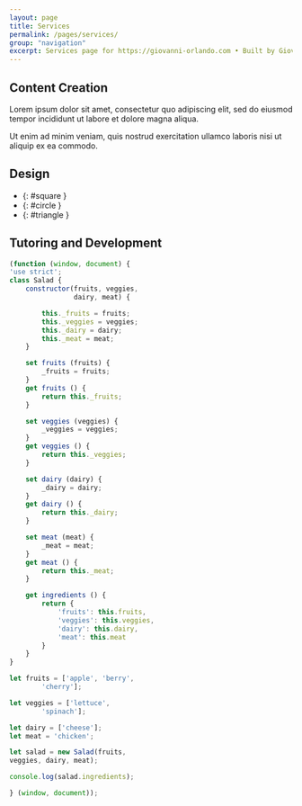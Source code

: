```yaml
---
layout: page  
title: Services  
permalink: /pages/services/  
group: "navigation"  
excerpt: Services page for https://giovanni-orlando.com • Built by Giovanni Orlando, Powered by Jekyll. Computer Engineer • Food Lover • Tech Enthusiast • @giovanni0918  
---
```


<style>
.page-content { padding: 0; }
.wrapper { width: 100%; max-width: none; margin: 0; padding: 0; }
.post-content { margin: 0; }
</style>

<div class="services" markdown="1">

<section class="service" id="content-creation" markdown="1">

## Content Creation

<div class="flex-horizontally">

<div class="paper">
    <div class="paper__copy">
        <p>Lorem ipsum dolor sit amet, consectetur quo adipiscing elit, sed do eiusmod tempor incididunt ut labore et dolore magna aliqua.</p>
        <p>Ut enim ad minim veniam, quis nostrud exercitation ullamco laboris nisi ut aliquip ex ea commodo.</p>
    </div>
</div>

<div class="pencil flex-horizontally">
    <div class="pencil__tip">
        <div class="pencil__tip-lead"></div>
    </div>
    <div class="pencil__core"></div>
    <div class="pencil__top"></div>
</div>

</div>

</section>

<section class="service" id="design" markdown="1">

## Design 

* {: #square }
* {: #circle }
* {: #triangle }

</section>


<section class="service" id="tutoring-and-development" markdown="1">

## Tutoring and Development

```javascript
(function (window, document) {
'use strict';
class Salad {
    constructor(fruits, veggies,
                dairy, meat) {

        this._fruits = fruits;
        this._veggies = veggies;
        this._dairy = dairy;
        this._meat = meat;
    }

    set fruits (fruits) {
        _fruits = fruits;
    }
    get fruits () {
        return this._fruits;
    }

    set veggies (veggies) {
        _veggies = veggies;
    }
    get veggies () {
        return this._veggies;
    }

    set dairy (dairy) {
        _dairy = dairy;
    }
    get dairy () {
        return this._dairy;
    }

    set meat (meat) {
        _meat = meat;
    }
    get meat () {
        return this._meat;
    }

    get ingredients () {
        return {
            'fruits': this.fruits,
            'veggies': this.veggies,
            'dairy': this.dairy,
            'meat': this.meat
        }
    }
}

let fruits = ['apple', 'berry',
        'cherry'];

let veggies = ['lettuce',
        'spinach'];

let dairy = ['cheese'];
let meat = 'chicken';

let salad = new Salad(fruits,
veggies, dairy, meat);

console.log(salad.ingredients);

} (window, document));
```

</section>

</div>
